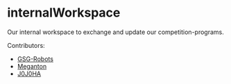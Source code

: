 # internalWorkspace
Our internal workspace to exchange and update our competition-programs.

Contributors:
* [GSG-Robots](https://github.com/GSG-Robots)
* [Meganton](https://github.com/Meganton)
* [J0J0HA](https://github.com/J0J0HA)
